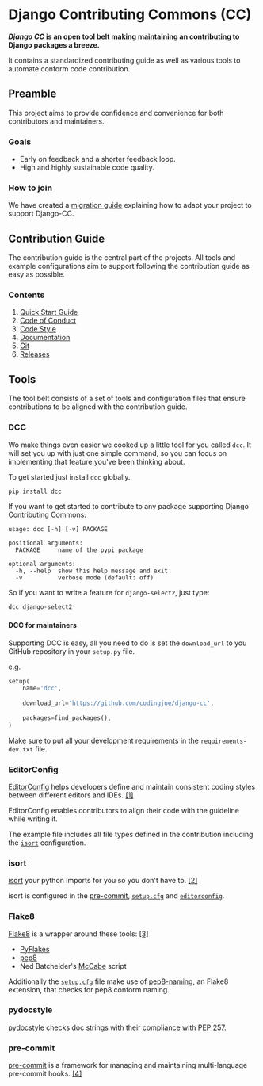 # Django Contributing Commons (CC)

**_Django CC_ is an open tool belt making maintaining an contributing to Django packages a breeze.**

It contains a standardized contributing guide
as well as various tools to automate conform code contribution.

## Preamble

This project aims to provide confidence and convenience for both contributors and maintainers.

### Goals

- Early on feedback and a shorter feedback loop.
- High and highly sustainable code quality.

### How to join

We have created a [migration guide](MIGRATION-GUIDE.md) explaining how to adapt your project to support Django-CC.

## Contribution Guide

The contribution guide is the central part of the projects.
All tools and example configurations aim to support following the contribution guide as easy as possible.

### Contents

1. [Quick Start Guide](CONTRIBUTING.md#Quick-Start-Guide)
2. [Code of Conduct](CONTRIBUTING.md#Code-of-Conduct)
3. [Code Style](CONTRIBUTING.md#Code-Style)
4. [Documentation](CONTRIBUTING.md#Documentation)
5. [Git](CONTRIBUTING.md#Git)
6. [Releases](CONTRIBUTING.md#Releases)

## Tools

The tool belt consists of a set of tools and configuration files
that ensure contributions to be aligned with the contribution guide.

### DCC

Wo make things even easier we cooked up a little tool for you called `dcc`.
It will set you up with just one simple command, so you can focus on implementing
that feature you've been thinking about.

To get started just install `dcc` globally.

```bash
pip install dcc
```

If you want to get started to contribute to any package supporting Django Contributing Commons:

```text
usage: dcc [-h] [-v] PACKAGE

positional arguments:
  PACKAGE     name of the pypi package

optional arguments:
  -h, --help  show this help message and exit
  -v          verbose mode (default: off)
```

So if you want to write a feature for `django-select2`, just type:

```bash
dcc django-select2
```

#### DCC for maintainers

Supporting DCC is easy, all you need to do is set the `download_url` to you GitHub repository in your `setup.py` file.

e.g.

```python
setup(
    name='dcc',
    
    download_url='https://github.com/codingjoe/django-cc',
    
    packages=find_packages(),
)
```

Make sure to put all your development requirements in the `requirements-dev.txt` file.

### EditorConfig

[EditorConfig][EditorConfig] helps developers define and maintain consistent coding styles
between different editors and IDEs. [[1]][EditorConfig]

EditorConfig enables contributors to align their code with the guideline while writing it.

The example file includes all file types defined in the contribution
including the [`isort`](#isort) configuration.

### isort

[isort][isort] your python imports for you so you don't have to. [[2]][isort]

isort is configured in the [pre-commit][pre-commit-config.yaml],
[`setup.cfg`][setup.cfg] and [`editorconfig`][editorconfig].

### Flake8

[Flake8][flake8] is a wrapper around these tools: [[3]][flake8]

- [PyFlakes](https://launchpad.net/pyflakes)
- [pep8](https://github.com/jcrocholl/pep8)
- Ned Batchelder's [McCabe](http://nedbatchelder.com/blog/200803/python_code_complexity_microtool.html) script

Additionally the [`setup.cfg`][setup.cfg] file make use of
[pep8-naming](https://github.com/flintwork/pep8-naming), an Flake8 extension,
that checks for pep8 conform naming.

### pydocstyle

[pydocstyle][pydocstyle] checks doc strings with their compliance with [PEP 257](https://www.python.org/dev/peps/pep-0257/).

### pre-commit

[pre-commit][pre-commit] is a framework for managing and maintaining multi-language pre-commit hooks. [[4]][pre-commit]

[pre-commit]: (http://pre-commit.com/)
[editorconfig]: examples/.editorconfig
[isort]: (https://github.com/timothycrosley/isort)
[flake8]: (https://flake8.readthedocs.org/en/latest/)
[pydocstyle]: https://pydocstyle.readthedocs.org/
[setup.cfg]: examples/setup.cfg
[pre-commit-config.yaml]: examples/.pre-commit-config.yaml
